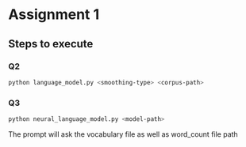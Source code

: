 # Assignment 1

## Steps to execute

### Q2

```sh
python language_model.py <smoothing-type> <corpus-path>
```

### Q3

```sh
python neural_language_model.py <model-path>
```

The prompt will ask the vocabulary file as well as word_count file path
